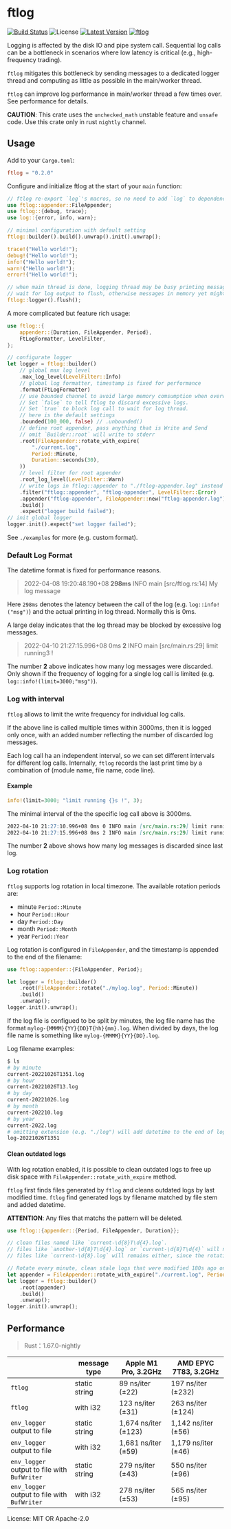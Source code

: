 # ftlog

[![Build Status](https://github.com/nonconvextech/ftlog/workflows/CI%20%28Linux%29/badge.svg?branch=main)](https://github.com/nonconvextech/ftlog/actions)
![License](https://img.shields.io/crates/l/ftlog.svg)
[![Latest Version](https://img.shields.io/crates/v/ftlog.svg)](https://crates.io/crates/ftlog)
[![ftlog](https://docs.rs/ftlog/badge.svg)](https://docs.rs/ftlog)

Logging is affected by the disk IO and pipe system call.
Sequential log calls can be a bottleneck in scenarios where low
latency is critical (e.g., high-frequency trading).

`ftlog` mitigates this bottleneck by sending messages to a dedicated logger
thread and computing as little as possible in the main/worker thread.

`ftlog` can improve log performance in main/worker thread a few times over. See
performance for details.

**CAUTION**: This crate uses the `unchecked_math` unstable feature and `unsafe`
code. Use this crate only in rust `nightly` channel.


## Usage

Add to your `Cargo.toml`:

```toml
ftlog = "0.2.0"
```

Configure and initialize ftlog at the start of your `main` function:
```rust
// ftlog re-export `log`'s macros, so no need to add `log` to dependencies
use ftlog::appender::FileAppender;
use ftlog::{debug, trace};
use log::{error, info, warn};

// minimal configuration with default setting
ftlog::builder().build().unwrap().init().unwrap();

trace!("Hello world!");
debug!("Hello world!");
info!("Hello world!");
warn!("Hello world!");
error!("Hello world!");

// when main thread is done, logging thread may be busy printing messages
// wait for log output to flush, otherwise messages in memory yet might lost
ftlog::logger().flush();
```

A more complicated but feature rich usage:

```rust
use ftlog::{
    appender::{Duration, FileAppender, Period},
    FtLogFormatter, LevelFilter,
};

// configurate logger
let logger = ftlog::builder()
    // global max log level
    .max_log_level(LevelFilter::Info)
    // global log formatter, timestamp is fixed for performance
    .format(FtLogFormatter)
    // use bounded channel to avoid large memory comsumption when overwhelmed with logs
    // Set `false` to tell ftlog to discard excessive logs.
    // Set `true` to block log call to wait for log thread.
    // here is the default settings
    .bounded(100_000, false) // .unbounded()
    // define root appender, pass anything that is Write and Send
    // omit `Builder::root` will write to stderr
    .root(FileAppender::rotate_with_expire(
        "./current.log",
        Period::Minute,
        Duration::seconds(30),
    ))
    // level filter for root appender
    .root_log_level(LevelFilter::Warn)
    // write logs in ftlog::appender to "./ftlog-appender.log" instead of "./current.log"
    .filter("ftlog::appender", "ftlog-appender", LevelFilter::Error)
    .appender("ftlog-appender", FileAppender::new("ftlog-appender.log"))
    .build()
    .expect("logger build failed");
// init global logger
logger.init().expect("set logger failed");
```

See `./examples` for more (e.g. custom format).

### Default Log Format

The datetime format is fixed for performance reasons.

> 2022-04-08 19:20:48.190+08 **298ms** INFO main [src/ftlog.rs:14] My log
> message

Here `298ms` denotes the latency between the call of the log (e.g.
`log::info!("msg")`) and the actual printing in log thread. Normally this is 0ms.

A large delay indicates that the log thread may be blocked by excessive log
messages.

> 2022-04-10 21:27:15.996+08 0ms **2** INFO main [src/main.rs:29] limit
> running3 !

The number **2** above indicates how many log messages were discarded.
Only shown if the frequency of logging for a single log call is limited (e.g.
`log::info!(limit=3000;"msg")`).

### Log with interval

`ftlog` allows to limit the write frequency for individual log calls.

If the above line is called multiple times within 3000ms, then it is logged only
once, with an added number reflecting the number of discarded log messages.

Each log call ha an independent interval, so we can set different intervals
for different log calls. Internally, `ftlog` records the last print time by a
combination of (module name, file name, code line).

#### Example

```rust
info!(limit=3000; "limit running {}s !", 3);
```
The minimal interval of the the specific log call above is 3000ms.

```markdown
2022-04-10 21:27:10.996+08 0ms 0 INFO main [src/main.rs:29] limit running 3s !
2022-04-10 21:27:15.996+08 0ms 2 INFO main [src/main.rs:29] limit running 3s !
```
The number **2** above shows how many log messages is discarded since last log.

### Log rotation
`ftlog` supports log rotation in local timezone. The available rotation
periods are:

- minute `Period::Minute`
- hour `Period::Hour`
- day `Period::Day`
- month `Period::Month`
- year `Period::Year`

Log rotation is configured in `FileAppender`, and the timestamp is appended to
the end of the filename:

```rust
use ftlog::appender::{FileAppender, Period};

let logger = ftlog::builder()
    .root(FileAppender::rotate("./mylog.log", Period::Minute))
    .build()
    .unwrap();
logger.init().unwrap();
```

If the log file is configued to be split by minutes,
the log file name has the format
`mylog-{MMMM}{YY}{DD}T{hh}{mm}.log`. When divided by days, the log file name is
something like `mylog-{MMMM}{YY}{DD}.log`.

Log filename examples:
```sh
$ ls
# by minute
current-20221026T1351.log
# by hour
current-20221026T13.log
# by day
current-20221026.log
# by month
current-202210.log
# by year
current-2022.log
# omitting extension (e.g. "./log") will add datetime to the end of log filename
log-20221026T1351
```

#### Clean outdated logs

With log rotation enabled, it is possible to clean outdated logs to free up
disk space with `FileAppender::rotate_with_expire` method.

`ftlog` first finds files generated by `ftlog` and cleans outdated logs by
last modified time. `ftlog` find generated logs by filename matched by file
stem and added datetime.

**ATTENTION**: Any files that matchs the pattern will be deleted.

```rust
use ftlog::{appender::{Period, FileAppender, Duration}};

// clean files named like `current-\d{8}T\d{4}.log`.
// files like `another-\d{8}T\d{4}.log` or `current-\d{8}T\d{4}` will not be deleted, since the filenames' stem do not match.
// files like `current-\d{8}.log` will remains either, since the rotation durations do not match.

// Rotate every minute, clean stale logs that were modified 180s ago on each rotation
let appender = FileAppender::rotate_with_expire("./current.log", Period::Minute, Duration::seconds(180));
let logger = ftlog::builder()
    .root(appender)
    .build()
    .unwrap();
logger.init().unwrap();
```

## Performance

> Rust：1.67.0-nightly

|                                                   |  message type | Apple M1 Pro, 3.2GHz  | AMD EPYC 7T83, 3.2GHz |
| ------------------------------------------------- | ------------- | --------------------- | --------------------- |
| `ftlog`                                           | static string |   89 ns/iter (±22)    | 197 ns/iter (±232)    |
| `ftlog`                                           | with i32      |   123 ns/iter (±31)   | 263 ns/iter (±124)    |
| `env_logger` <br/> output to file                 | static string | 1,674 ns/iter (±123)  | 1,142 ns/iter (±56)   |
| `env_logger` <br/> output to file                 | with i32      | 1,681 ns/iter (±59)   | 1,179 ns/iter (±46)   |
| `env_logger` <br/> output to file with `BufWriter`| static string | 279 ns/iter (±43)     | 550 ns/iter (±96)     |
| `env_logger` <br/> output to file with `BufWriter`| with i32      | 278 ns/iter (±53)     | 565 ns/iter (±95)     |

License: MIT OR Apache-2.0
